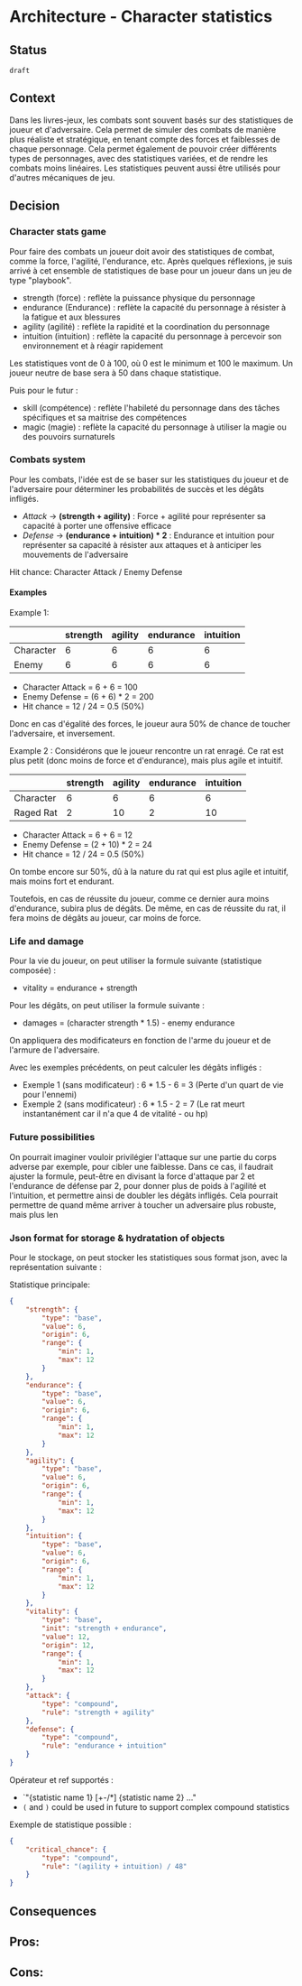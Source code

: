# Architecture - Character statistics

## Status
`draft`

## Context
Dans les livres-jeux, les combats sont souvent basés sur des statistiques de joueur et d'adversaire. Cela permet de 
simuler des combats de manière plus réaliste et stratégique, en tenant compte des forces et faiblesses de chaque 
personnage.
Cela permet également de pouvoir créer différents types de personnages, avec des statistiques variées, et de rendre les
combats moins linéaires. Les statistiques peuvent aussi être utilisés pour d'autres mécaniques de jeu.

## Decision
### Character stats game
Pour faire des combats un joueur doit avoir des statistiques de combat, comme la force, l'agilité, l'endurance, etc.
Après quelques réflexions, je suis arrivé à cet ensemble de statistiques de base pour un joueur dans un jeu de type "playbook".
- strength (force) : reflète la puissance physique du personnage
- endurance (Endurance) : reflète la capacité du personnage à résister à la fatigue et aux blessures
- agility (agilité) : reflète la rapidité et la coordination du personnage
- intuition (intuition) : reflète la capacité du personnage à percevoir son environnement et à réagir rapidement

Les statistiques vont de 0 à 100, où 0 est le minimum et 100 le maximum.
Un joueur neutre de base sera à 50 dans chaque statistique.

Puis pour le futur :
- skill (compétence) : reflète l'habileté du personnage dans des tâches spécifiques et sa maitrise des compétences
- magic (magie) : reflète la capacité du personnage à utiliser la magie ou des pouvoirs surnaturels

### Combats system
Pour les combats, l'idée est de se baser sur les statistiques du joueur et de l'adversaire pour déterminer les 
probabilités de succès et les dégâts infligés.

- _Attack_ -> **(strength + agility)** : Force + agilité pour représenter sa capacité à porter une offensive efficace
- _Defense_ -> **(endurance + intuition) * 2** : Endurance et intuition pour représenter sa capacité à résister aux attaques et à anticiper les mouvements de l'adversaire

Hit chance: Character Attack / Enemy Defense

#### Examples

Example 1:

|            | strength | agility | endurance | intuition |
|------------|----------|---------|-----------|-----------|
| Character  | 6        | 6       | 6         | 6         |
| Enemy      | 6        | 6       | 6         | 6         |

- Character Attack = 6 + 6 = 100
- Enemy Defense = (6 + 6) * 2 = 200
- Hit chance = 12 / 24 = 0.5 (50%)

Donc en cas d'égalité des forces, le joueur aura 50% de chance de toucher l'adversaire, et inversement.


Example 2 :
Considérons que le joueur rencontre un rat enragé.
Ce rat est plus petit (donc moins de force et d'endurance), mais plus agile et intuitif.

|           | strength | agility | endurance | intuition |
|-----------|----------|---------|-----------|-----------|
| Character | 6        | 6       | 6         | 6         |
| Raged Rat | 2        | 10      | 2         | 10        |

- Character Attack = 6 + 6 = 12
- Enemy Defense = (2 + 10) * 2 = 24
- Hit chance = 12 / 24 = 0.5 (50%)

On tombe encore sur 50%, dû à la nature du rat qui est plus agile et intuitif, mais moins fort et endurant.

Toutefois, en cas de réussite du joueur, comme ce dernier aura moins d'endurance, subira plus de dégâts.
De même, en cas de réussite du rat, il fera moins de dégâts au joueur, car moins de force.


### Life and damage
Pour la vie du joueur, on peut utiliser la formule suivante (statistique composée) :
- vitality = endurance + strength

Pour les dégâts, on peut utiliser la formule suivante :
- damages = (character strength * 1.5) - enemy endurance

On appliquera des modificateurs en fonction de l'arme du joueur et de l'armure de l'adversaire.

Avec les exemples précédents, on peut calculer les dégâts infligés :
- Exemple 1 (sans modificateur) : 6 * 1.5 - 6 = 3 (Perte d'un quart de vie pour l'ennemi)
- Exemple 2 (sans modificateur) : 6 * 1.5 - 2 = 7 (Le rat meurt instantanément car il n'a que 4 de vitalité - ou hp)

### Future possibilities
On pourrait imaginer vouloir privilégier l'attaque sur une partie du corps adverse par exemple, pour cibler une faiblesse.
Dans ce cas, il faudrait ajuster la formule, peut-être en divisant la force d'attaque par 2 et l'endurance de défense par 2,
pour donner plus de poids à l'agilité et l'intuition, et permettre ainsi de doubler les dégâts infligés.
Cela pourrait permettre de quand même arriver à toucher un adversaire plus robuste, mais plus len

### Json format for storage & hydratation of objects
Pour le stockage, on peut stocker les statistiques sous format json, avec la représentation suivante :

Statistique principale:
```json
{
    "strength": {
        "type": "base",
        "value": 6,
        "origin": 6,
        "range": {
            "min": 1,
            "max": 12
        }
    },
    "endurance": {
        "type": "base",
        "value": 6,
        "origin": 6,
        "range": {
            "min": 1,
            "max": 12
        }
    },
    "agility": {
        "type": "base",
        "value": 6,
        "origin": 6,
        "range": {
            "min": 1,
            "max": 12
        }
    },
    "intuition": {
        "type": "base",
        "value": 6,
        "origin": 6,
        "range": {
            "min": 1,
            "max": 12
        }
    },
    "vitality": {
        "type": "base",
        "init": "strength + endurance",
        "value": 12,
        "origin": 12,
        "range": {
            "min": 1,
            "max": 12
        }
    },
    "attack": {
        "type": "compound",
        "rule": "strength + agility"
    },
    "defense": {
        "type": "compound",
        "rule": "endurance + intuition"
    }
}
```

Opérateur et ref supportés :
- `"{statistic name 1} [+-/*] {statistic name 2} ..."
- `(` and `)` could be used in future to support complex compound statistics

Exemple de statistique possible :
```json
{
    "critical_chance": {
        "type": "compound",
        "rule": "(agility + intuition) / 48"
    }
}
```
## Consequences
Pros:
- 

Cons:
-
